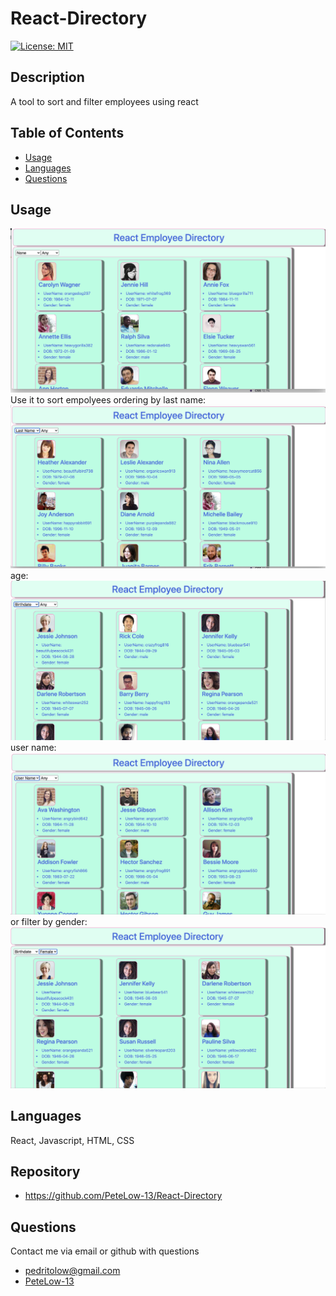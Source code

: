 # React-Directory
[![License: MIT](https://img.shields.io/badge/License-MIT-green.svg)](https://opensource.org/licenses/MIT)
## Description

A tool to sort and filter employees using react
## Table of Contents
- [Usage](#usage)
- [Languages](#languages)
- [Questions](#questions)


## Usage
![homepage](./my-app/assets/nofilters.png)
Use it to sort empolyees ordering by last name:
![lastNameSort](./my-app/assets/lastNameSort.png) 
age: ![ageSort](./my-app/assets/birthdaySort.png)
user name: ![](./my-app/assets/userNameSort.png) 
or filter by gender: ![genderFilter](./my-app/assets/genderFilter.png)

## Languages

React, Javascript, HTML, CSS

## Repository
- https://github.com/PeteLow-13/React-Directory
## Questions

Contact me via email or github with questions
- pedritolow@gmail.com
- [PeteLow-13](http://github.com/PeteLow-13)
